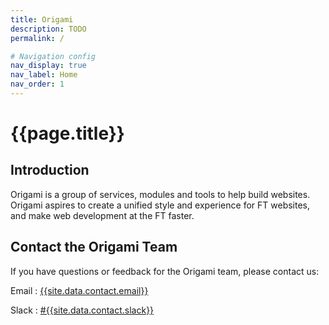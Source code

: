 ```yaml
---
title: Origami
description: TODO
permalink: /

# Navigation config
nav_display: true
nav_label: Home
nav_order: 1
---
```



# {{page.title}}


## Introduction

Origami is a group of services, modules and tools to help build websites. Origami aspires to create a unified style and experience for FT websites, and make web development at the FT faster.



## Contact the Origami Team

If you have questions or feedback for the Origami team, please contact us:

Email
  : [{{site.data.contact.email}}](mailto:{{site.data.contact.email}})

Slack
  : [#{{site.data.contact.slack}}](https://financialtimes.slack.com/messages/{{site.data.contact.slack}})
